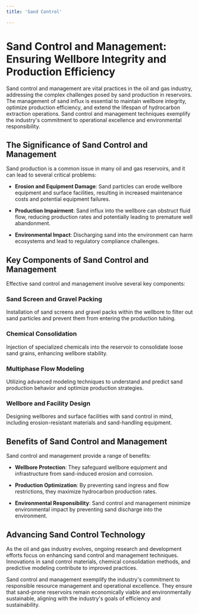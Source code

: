 ```yaml
---
title: 'Sand Control'

---
```


# Sand Control and Management: Ensuring Wellbore Integrity and Production Efficiency

Sand control and management are vital practices in the oil and gas industry, addressing the complex challenges posed by sand production in reservoirs. The management of sand influx is essential to maintain wellbore integrity, optimize production efficiency, and extend the lifespan of hydrocarbon extraction operations. Sand control and management techniques exemplify the industry's commitment to operational excellence and environmental responsibility.

## The Significance of Sand Control and Management

Sand production is a common issue in many oil and gas reservoirs, and it can lead to several critical problems:

- **Erosion and Equipment Damage**: Sand particles can erode wellbore equipment and surface facilities, resulting in increased maintenance costs and potential equipment failures.

- **Production Impairment**: Sand influx into the wellbore can obstruct fluid flow, reducing production rates and potentially leading to premature well abandonment.

- **Environmental Impact**: Discharging sand into the environment can harm ecosystems and lead to regulatory compliance challenges.

## Key Components of Sand Control and Management

Effective sand control and management involve several key components:

### Sand Screen and Gravel Packing

Installation of sand screens and gravel packs within the wellbore to filter out sand particles and prevent them from entering the production tubing.

### Chemical Consolidation

Injection of specialized chemicals into the reservoir to consolidate loose sand grains, enhancing wellbore stability.

### Multiphase Flow Modeling

Utilizing advanced modeling techniques to understand and predict sand production behavior and optimize production strategies.

### Wellbore and Facility Design

Designing wellbores and surface facilities with sand control in mind, including erosion-resistant materials and sand-handling equipment.

## Benefits of Sand Control and Management

Sand control and management provide a range of benefits:

- **Wellbore Protection**: They safeguard wellbore equipment and infrastructure from sand-induced erosion and corrosion.

- **Production Optimization**: By preventing sand ingress and flow restrictions, they maximize hydrocarbon production rates.

- **Environmental Responsibility**: Sand control and management minimize environmental impact by preventing sand discharge into the environment.

## Advancing Sand Control Technology

As the oil and gas industry evolves, ongoing research and development efforts focus on enhancing sand control and management techniques. Innovations in sand control materials, chemical consolidation methods, and predictive modeling contribute to improved practices.

Sand control and management exemplify the industry's commitment to responsible resource management and operational excellence. They ensure that sand-prone reservoirs remain economically viable and environmentally sustainable, aligning with the industry's goals of efficiency and sustainability.
